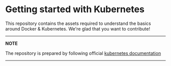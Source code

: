 # Getting started with Kubernetes
This repository contains the assets required to understand the basics around Docker & Kubernetes. We're glad that you want to contribute!

---
**NOTE**

The repository is prepared by following official [kubernetes documentation](https://kubernetes.io/docs/home/)

---
